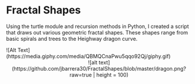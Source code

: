 # Fractal Shapes
Using the turtle module and recursion methods in Python, I created a script that draws out various geometric fractal shapes. These shapes range from basic spirals and trees to the Heighway dragon curve.

<div align=”center”> ![Alt Text](https://media.giphy.com/media/QBMQCnaPwu5qqo92Qj/giphy.gif) </div>
<div align="center"> ![alt text](https://github.com/jbarrera30/FractalShapes/blob/master/dragon.png?raw=true | height = 100) </div>
